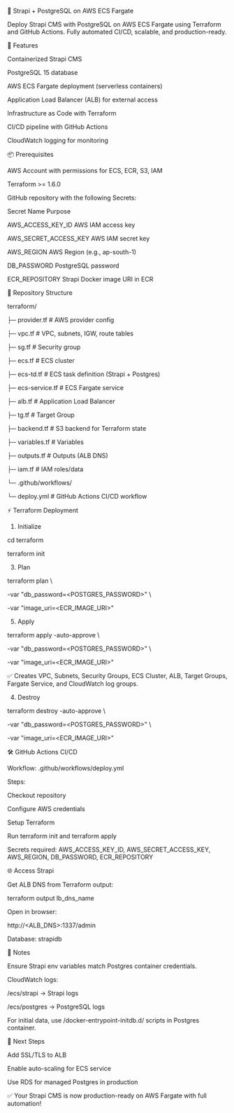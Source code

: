 
🚀 Strapi + PostgreSQL on AWS ECS Fargate

Deploy Strapi CMS with PostgreSQL on AWS ECS Fargate using Terraform and GitHub Actions. Fully automated CI/CD, scalable, and production-ready.



🔹 Features

Containerized Strapi CMS

PostgreSQL 15 database

AWS ECS Fargate deployment (serverless containers)

Application Load Balancer (ALB) for external access

Infrastructure as Code with Terraform

CI/CD pipeline with GitHub Actions

CloudWatch logging for monitoring



📦 Prerequisites

AWS Account with permissions for ECS, ECR, S3, IAM

Terraform >= 1.6.0

GitHub repository with the following Secrets:

Secret Name	Purpose

AWS_ACCESS_KEY_ID	AWS IAM access key

AWS_SECRET_ACCESS_KEY	AWS IAM secret key

AWS_REGION	AWS Region (e.g., ap-south-1)

DB_PASSWORD	PostgreSQL password

ECR_REPOSITORY	Strapi Docker image URI in ECR



📁 Repository Structure

terraform/

├─ provider.tf          # AWS provider config

├─ vpc.tf               # VPC, subnets, IGW, route tables

├─ sg.tf                # Security group

├─ ecs.tf               # ECS cluster

├─ ecs-td.tf            # ECS task definition (Strapi + Postgres)

├─ ecs-service.tf       # ECS Fargate service

├─ alb.tf               # Application Load Balancer

├─ tg.tf                # Target Group

├─ backend.tf           # S3 backend for Terraform state

├─ variables.tf         # Variables

├─ outputs.tf           # Outputs (ALB DNS)

├─ iam.tf               # IAM roles/data

└─ .github/workflows/

   └─ deploy.yml        # GitHub Actions CI/CD workflow

   

⚡ Terraform Deployment

1. Initialize

cd terraform

terraform init

3. Plan
   
terraform plan \

  -var "db_password=<POSTGRES_PASSWORD>" \
  
  -var "image_uri=<ECR_IMAGE_URI>"
  

5. Apply
   
terraform apply -auto-approve \

  -var "db_password=<POSTGRES_PASSWORD>" \
  
  -var "image_uri=<ECR_IMAGE_URI>"
  


✅ Creates VPC, Subnets, Security Groups, ECS Cluster, ALB, Target Groups, Fargate Service, and CloudWatch log groups.

4. Destroy
   
terraform destroy -auto-approve \

  -var "db_password=<POSTGRES_PASSWORD>" \
  
  -var "image_uri=<ECR_IMAGE_URI>"



🛠 GitHub Actions CI/CD

Workflow: .github/workflows/deploy.yml

Steps:

Checkout repository

Configure AWS credentials

Setup Terraform

Run terraform init and terraform apply

Secrets required: AWS_ACCESS_KEY_ID, AWS_SECRET_ACCESS_KEY, AWS_REGION, DB_PASSWORD, ECR_REPOSITORY

🌐 Access Strapi

Get ALB DNS from Terraform output:

terraform output lb_dns_name


Open in browser:

http://<ALB_DNS>:1337/admin


Database: strapidb

📌 Notes

Ensure Strapi env variables match Postgres container credentials.

CloudWatch logs:

/ecs/strapi → Strapi logs

/ecs/postgres → PostgreSQL logs

For initial data, use /docker-entrypoint-initdb.d/ scripts in Postgres container.

🎯 Next Steps

Add SSL/TLS to ALB

Enable auto-scaling for ECS service

Use RDS for managed Postgres in production

✅ Your Strapi CMS is now production-ready on AWS Fargate with full automation!
